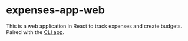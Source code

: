 # expenses-app-web
This is a web application in React to track expenses and create budgets. Paired with the [CLI app](https://github.com/talaha3/expenses-app-cli).
